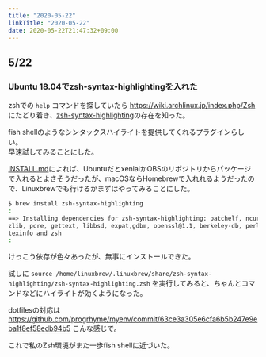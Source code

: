 ```yaml
---
title: "2020-05-22"
linkTitle: "2020-05-22"
date: 2020-05-22T21:47:32+09:00
---
```


## 5/22
### Ubuntu 18.04でzsh-syntax-highlightingを入れた

zshでの `help` コマンドを探していたら https://wiki.archlinux.jp/index.php/Zsh にたどり着き、[zsh-syntax-highlighting](https://github.com/zsh-users/zsh-syntax-highlighting)の存在を知った。

fish shellのようなシンタックスハイライトを提供してくれるプラグインらしい。  
早速試してみることにした。

[INSTALL.md](https://github.com/zsh-users/zsh-syntax-highlighting/blob/master/INSTALL.md)によれば、UbuntuだとxenialかOBSのリポジトリからパッケージで入れるとよさそうだったが、macOSならHomebrewで入れれるようだったので、Linuxbrewでも行けるかまずはやってみることにした。

```sh
$ brew install zsh-syntax-highlighting
:
==> Installing dependencies for zsh-syntax-highlighting: patchelf, ncurses, 
zlib, pcre, gettext, libbsd, expat,gdbm, openssl@1.1, berkeley-db, perl, 
texinfo and zsh
:
```

けっこう依存が色々あったが、無事にインストールできた。

試しに `source /home/linuxbrew/.linuxbrew/share/zsh-syntax-highlighting/zsh-syntax-highlighting.zsh` を実行してみると、ちゃんとコマンドなどにハイライトが効くようになった。

dotfilesの対応は https://github.com/progrhyme/myenv/commit/63ce3a305e6cfa6b5b247e9eba1f8ef58edb94b5 こんな感じで。

これで私のZsh環境がまた一歩fish shellに近づいた。

